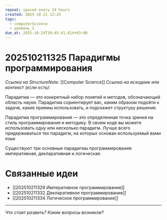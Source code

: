 ```yaml
---
repeat: spaced every 24 hours
created: 2025-10-21 13:25
tags:
  - computerScience
  - уровень_1
due_at: 2025-10-24T10:45:41.614+03:00
---
```

# 202510211325 Парадигмы программирования

*Ссылка на StructureNote:* [[Computer Science]]
*Ссылка на исходник или контекст (если есть):*

Парадигма — это конкретный набор понятий и методов, обозначающий область науки. Парадигма сориентирует вас, каким образом подойти к задаче, какие приемы использовать, и подскажет структуру решения.

Парадигма программирования — это определенная точка зрения на стиль программирования и методику. В своем коде вы можете использовать одну или несколько парадигм. Лучше всего придерживаться тех парадигм, на которых основан используемый вами язык

Существуют три основные парадигмы программирования: императивная, декларативная и логическая.

# Связанные идеи


- [[202510211329 Императивное программирование]]
- [[202510211332 Декларативное программирование]]
- [[202510211334 Логическое программирование]]

---

*Что стоит развить? Какие вопросы возникли?*
